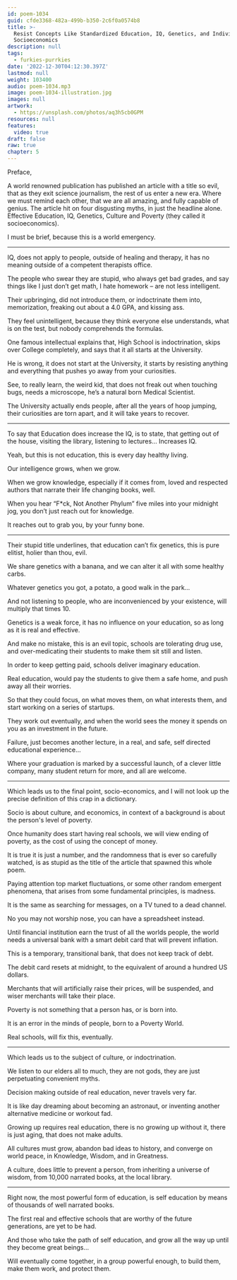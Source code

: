 ```yaml
---
id: poem-1034
guid: cfde3368-482a-499b-b350-2c6f0a0574b8
title: >-
  Resist Concepts Like Standardized Education, IQ, Genetics, and Individual
  Socioeconomics
description: null
tags:
  - furkies-purrkies
date: '2022-12-30T04:12:30.397Z'
lastmod: null
weight: 103400
audio: poem-1034.mp3
image: poem-1034-illustration.jpg
images: null
artwork:
  - https://unsplash.com/photos/aq3h5cb0GPM
resources: null
features:
  video: true
draft: false
raw: true
chapter: 5
---
```


Preface,

A world renowned publication has published an article with a title so evil, that as they exit science journalism, the rest of us enter a new era. Where we must remind each other, that we are all amazing, and fully capable of genius. The article hit on four disgusting myths, in just the headline alone. Effective Education, IQ, Genetics, Culture and Poverty (they called it socioeconomics).

I must be brief,
because this is a world emergency.

---

IQ, does not apply to people, outside of healing and therapy,
it has no meaning outside of a competent therapists office.

The people who swear they are stupid, who always get bad grades,
and say things like I just don’t get math, I hate homework – are not less intelligent.

Their upbringing, did not introduce them, or indoctrinate them into,
memorization, freaking out about a 4.0 GPA, and kissing ass.

They feel unintelligent, because they think everyone else understands,
what is on the test, but nobody comprehends the formulas.

One famous intellectual explains that, High School is indoctrination,
skips over College completely, and says that it all starts at the University.

He is wrong, it does not start at the University,
it starts by resisting anything and everything that pushes yo away from your curiosities.

See, to really learn, the weird kid, that does not freak out when touching bugs,
needs a microscope, he’s a natural born Medical Scientist.

The University actually ends people, after all the years of hoop jumping,
their curiosities are torn apart, and it will take years to recover.

---

To say that Education does increase the IQ, is to state,
that getting out of the house, visiting the library, listening to lectures… Increases IQ.

Yeah, but this is not education,
this is every day healthy living.

Our intelligence grows,
when we grow.

When we grow knowledge, especially if it comes from,
loved and respected authors that narrate their life changing books, well.

When you hear “F*ck, Not Another Phylum” five miles into your midnight jog,
you don’t just reach out for knowledge.

It reaches out to grab you,
by your funny bone.

---

Their stupid title underlines, that education can’t fix genetics,
this is pure elitist, holier than thou, evil.

We share genetics with a banana,
and we can alter it all with some healthy carbs.

Whatever genetics you got,
a potato, a good walk in the park…

And not listening to people,
who are inconvenienced by your existence, will multiply that times 10.

Genetics is a weak force,
it has no influence on your education, so as long as it is real and effective.

And make no mistake, this is an evil topic,
schools are tolerating drug use, and over-medicating their students to make them sit still and listen.

In order to keep getting paid,
schools deliver imaginary education.

Real education, would pay the students to give them a safe home,
and push away all their worries.

So that they could focus, on what moves them,
on what interests them, and start working on a series of startups.

They work out eventually,
and when the world sees the money it spends on you as an investment in the future.

Failure, just becomes another lecture,
in a real, and safe, self directed educational experience…

Where your graduation is marked by a successful launch,
of a clever little company, many student return for more, and all are welcome.

---

Which leads us to the final point,
socio-economics, and I will not look up the precise definition of this crap in a dictionary.

Socio is about culture, and economics,
in context of a background is about the person's level of poverty.

Once humanity does start having real schools,
we will view ending of poverty, as the cost of using the concept of money.

It is true it is just a number, and the randomness that is ever so carefully watched,
is as stupid as the title of the article that spawned this whole poem.

Paying attention top market fluctuations, or some other random emergent phenomena,
that arises from some fundamental principles, is madness.

It is the same as searching for messages,
on a TV tuned to a dead channel.

No you may not worship nose,
you can have a spreadsheet instead.

Until financial institution earn the trust of all the worlds people,
the world needs a universal bank with a smart debit card that will prevent inflation.

This is a temporary, transitional bank,
that does not keep track of debt.

The debit card resets at midnight,
to the equivalent of around a hundred US dollars.

Merchants that will artificially raise their prices,
will be suspended, and wiser merchants will take their place.

Poverty is not something that a person has,
or is born into.

It is an error in the minds of people,
born to a Poverty World.

Real schools, will fix this,
eventually.

---

Which leads us to the subject of culture,
or indoctrination.

We listen to our elders all to much, they are not gods,
they are just perpetuating convenient myths.

Decision making outside of real education,
never travels very far.

It is like day dreaming about becoming an astronaut,
or inventing another alternative medicine or workout fad.

Growing up requires real education,
there is no growing up without it, there is just aging, that does not make adults.

All cultures must grow, abandon bad ideas to history,
and converge on world peace, in Knowledge, Wisdom, and in Greatness.

A culture, does little to prevent a person,
from inheriting a universe of wisdom, from 10,000 narrated books, at the local library.

---

Right now, the most powerful form of education,
is self education by means of thousands of well narrated books.

The first real and effective schools that are worthy of the future generations,
are yet to be had.

And those who take the path of self education,
and grow all the way up until they become great beings…

Will eventually come together,
in a group powerful enough, to build them, make them work, and protect them.
